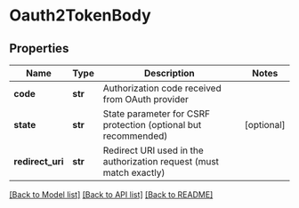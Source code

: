 # Oauth2TokenBody

## Properties
Name | Type | Description | Notes
------------ | ------------- | ------------- | -------------
**code** | **str** | Authorization code received from OAuth provider | 
**state** | **str** | State parameter for CSRF protection (optional but recommended) | [optional] 
**redirect_uri** | **str** | Redirect URI used in the authorization request (must match exactly) | 

[[Back to Model list]](../README.md#documentation-for-models) [[Back to API list]](../README.md#documentation-for-api-endpoints) [[Back to README]](../README.md)

